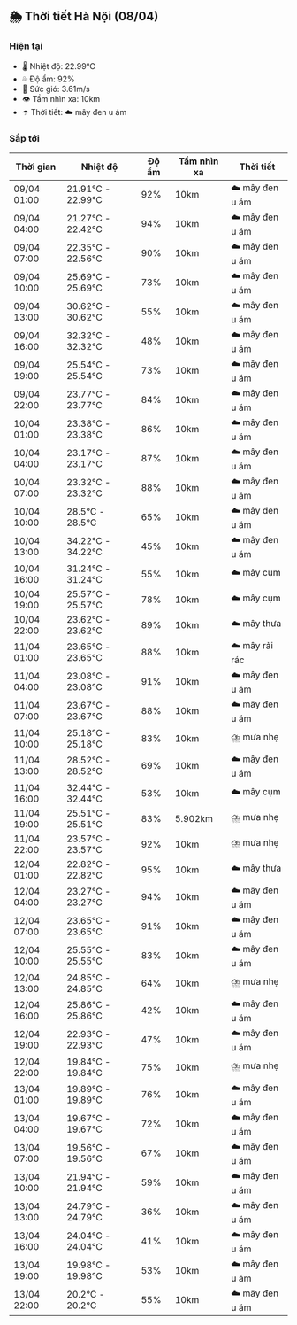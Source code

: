 ## 🌦️ Thời tiết Hà Nội (08/04)

### Hiện tại

- 🌡️ Nhiệt độ: 22.99℃
- 💦 Độ ẩm: 92%
- 💨 Sức gió: 3.61m/s
- 👁️ Tầm nhìn xa: 10km
- ☂️ Thời tiết: ☁️ mây đen u ám

### Sắp tới

| Thời gian | Nhiệt độ | Độ ẩm | Tầm nhìn xa | Thời tiết |
| --- | --- | --- | --- | --- |
| 09/04 01:00 | 21.91℃ - 22.99℃ | 92% | 10km | ☁️ mây đen u ám |
| 09/04 04:00 | 21.27℃ - 22.42℃ | 94% | 10km | ☁️ mây đen u ám |
| 09/04 07:00 | 22.35℃ - 22.56℃ | 90% | 10km | ☁️ mây đen u ám |
| 09/04 10:00 | 25.69℃ - 25.69℃ | 73% | 10km | ☁️ mây đen u ám |
| 09/04 13:00 | 30.62℃ - 30.62℃ | 55% | 10km | ☁️ mây đen u ám |
| 09/04 16:00 | 32.32℃ - 32.32℃ | 48% | 10km | ☁️ mây đen u ám |
| 09/04 19:00 | 25.54℃ - 25.54℃ | 73% | 10km | ☁️ mây đen u ám |
| 09/04 22:00 | 23.77℃ - 23.77℃ | 84% | 10km | ☁️ mây đen u ám |
| 10/04 01:00 | 23.38℃ - 23.38℃ | 86% | 10km | ☁️ mây đen u ám |
| 10/04 04:00 | 23.17℃ - 23.17℃ | 87% | 10km | ☁️ mây đen u ám |
| 10/04 07:00 | 23.32℃ - 23.32℃ | 88% | 10km | ☁️ mây đen u ám |
| 10/04 10:00 | 28.5℃ - 28.5℃ | 65% | 10km | ☁️ mây đen u ám |
| 10/04 13:00 | 34.22℃ - 34.22℃ | 45% | 10km | ☁️ mây đen u ám |
| 10/04 16:00 | 31.24℃ - 31.24℃ | 55% | 10km | ☁️ mây cụm |
| 10/04 19:00 | 25.57℃ - 25.57℃ | 78% | 10km | ☁️ mây cụm |
| 10/04 22:00 | 23.62℃ - 23.62℃ | 89% | 10km | ☁️ mây thưa |
| 11/04 01:00 | 23.65℃ - 23.65℃ | 88% | 10km | ☁️ mây rải rác |
| 11/04 04:00 | 23.08℃ - 23.08℃ | 91% | 10km | ☁️ mây đen u ám |
| 11/04 07:00 | 23.67℃ - 23.67℃ | 88% | 10km | ☁️ mây đen u ám |
| 11/04 10:00 | 25.18℃ - 25.18℃ | 83% | 10km | ⛈️ mưa nhẹ |
| 11/04 13:00 | 28.52℃ - 28.52℃ | 69% | 10km | ☁️ mây đen u ám |
| 11/04 16:00 | 32.44℃ - 32.44℃ | 53% | 10km | ☁️ mây cụm |
| 11/04 19:00 | 25.51℃ - 25.51℃ | 83% | 5.902km | ⛈️ mưa nhẹ |
| 11/04 22:00 | 23.57℃ - 23.57℃ | 92% | 10km | ⛈️ mưa nhẹ |
| 12/04 01:00 | 22.82℃ - 22.82℃ | 95% | 10km | ☁️ mây thưa |
| 12/04 04:00 | 23.27℃ - 23.27℃ | 94% | 10km | ☁️ mây đen u ám |
| 12/04 07:00 | 23.65℃ - 23.65℃ | 91% | 10km | ☁️ mây đen u ám |
| 12/04 10:00 | 25.55℃ - 25.55℃ | 83% | 10km | ☁️ mây đen u ám |
| 12/04 13:00 | 24.85℃ - 24.85℃ | 64% | 10km | ⛈️ mưa nhẹ |
| 12/04 16:00 | 25.86℃ - 25.86℃ | 42% | 10km | ☁️ mây đen u ám |
| 12/04 19:00 | 22.93℃ - 22.93℃ | 47% | 10km | ☁️ mây đen u ám |
| 12/04 22:00 | 19.84℃ - 19.84℃ | 75% | 10km | ⛈️ mưa nhẹ |
| 13/04 01:00 | 19.89℃ - 19.89℃ | 76% | 10km | ☁️ mây đen u ám |
| 13/04 04:00 | 19.67℃ - 19.67℃ | 72% | 10km | ☁️ mây đen u ám |
| 13/04 07:00 | 19.56℃ - 19.56℃ | 67% | 10km | ☁️ mây đen u ám |
| 13/04 10:00 | 21.94℃ - 21.94℃ | 59% | 10km | ☁️ mây đen u ám |
| 13/04 13:00 | 24.79℃ - 24.79℃ | 36% | 10km | ☁️ mây đen u ám |
| 13/04 16:00 | 24.04℃ - 24.04℃ | 41% | 10km | ☁️ mây đen u ám |
| 13/04 19:00 | 19.98℃ - 19.98℃ | 53% | 10km | ☁️ mây đen u ám |
| 13/04 22:00 | 20.2℃ - 20.2℃ | 55% | 10km | ☁️ mây đen u ám |
